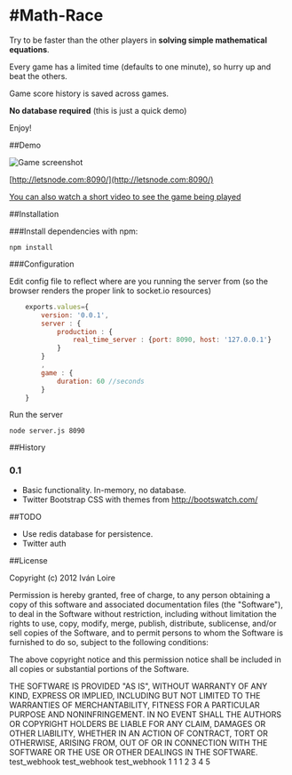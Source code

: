 #Math-Race
===

Try to be faster than the other players in **solving simple mathematical equations**.

Every game has a limited time (defaults to one minute), so hurry up and beat the others.

Game score history is saved across games.

**No database required** (this is just a quick demo)

Enjoy!

##Demo

![Game screenshot](https://github.com/iloire/math-race/raw/master/screenshots/math-race01.png)

[http://letsnode.com:8090/](http://letsnode.com:8090/)

[You can also watch a short video to see the game being played](http://www.youtube.com/watch?v=LXbYSJfLUW8&feature=youtu.be)

##Installation

###Install dependencies with npm:

    npm install

###Configuration

Edit config file to reflect where are you running the server from (so the browser renders the proper link to socket.io resources)

```javascript
	exports.values={
		version: '0.0.1',
		server : {
			production : {
				real_time_server : {port: 8090, host: '127.0.0.1'}
			}
		}
		,
		game : {
			duration: 60 //seconds
		}
	}
```

Run the server

	node server.js 8090

##History

### 0.1

 * Basic functionality. In-memory, no database.
 * Twitter Bootstrap CSS with themes from http://bootswatch.com/

##TODO

 * Use redis database for persistence.
 * Twitter auth

##License

 Copyright (c) 2012 Iván Loire

Permission is hereby granted, free of charge, to any person
obtaining a copy of this software and associated documentation
files (the "Software"), to deal in the Software without
restriction, including without limitation the rights to use,
copy, modify, merge, publish, distribute, sublicense, and/or sell
copies of the Software, and to permit persons to whom the
Software is furnished to do so, subject to the following
conditions:

The above copyright notice and this permission notice shall be
included in all copies or substantial portions of the Software.

THE SOFTWARE IS PROVIDED "AS IS", WITHOUT WARRANTY OF ANY KIND,
EXPRESS OR IMPLIED, INCLUDING BUT NOT LIMITED TO THE WARRANTIES
OF MERCHANTABILITY, FITNESS FOR A PARTICULAR PURPOSE AND
NONINFRINGEMENT. IN NO EVENT SHALL THE AUTHORS OR COPYRIGHT
HOLDERS BE LIABLE FOR ANY CLAIM, DAMAGES OR OTHER LIABILITY,
WHETHER IN AN ACTION OF CONTRACT, TORT OR OTHERWISE, ARISING
FROM, OUT OF OR IN CONNECTION WITH THE SOFTWARE OR THE USE OR
OTHER DEALINGS IN THE SOFTWARE.
test_webhook
test_webhook
test_webhook
1
1
1
2
3
4
5
